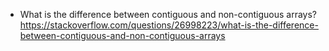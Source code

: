 - What is the difference between contiguous and non-contiguous arrays?  
  https://stackoverflow.com/questions/26998223/what-is-the-difference-between-contiguous-and-non-contiguous-arrays 
